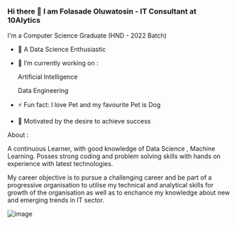 ### Hi there 👋 I am Folasade Oluwatosin - IT Consultant at 10Alytics

 
<!--**SadeTosin/SadeTosin** is a ✨ _special_ ✨ repository because its `README.md` (this file) appears on your GitHub profile.-->
I'm a Computer Science Graduate (HND - 2022 Batch)
- 🔭 A Data Science Enthusiastic
- 🌱 I’m currently working on :

   Artificial Intelligence
   
   Data Engineering 
- ⚡ Fun fact: I love Pet and my favourite Pet is Dog
- 🌟 Motivated by the desire to achieve success

About :

A continuous Learner, with good knowledge of Data Science , Machine Learning. Posses strong coding and problem solving skills with hands on experience with latest technologies.

My career objective is to pursue a challenging career and be part of a progressive organisation to utilise my technical and analytical skills for growth of the organisation as well as to enchance my knowledge about new and emerging trends in IT sector.

![image](https://previews.123rf.com/images/boris15/boris151612/boris15161200168/71149774-programming-word-cloud-concept-vector-illustration.jpg)
